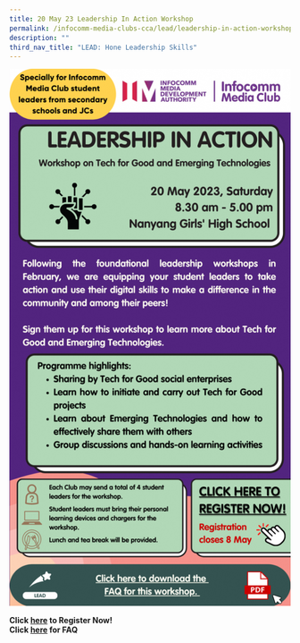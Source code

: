 ```yaml
---
title: 20 May 23 Leadership In Action Workshop
permalink: /infocomm-media-clubs-cca/lead/leadership-in-action-workshop/
description: ""
third_nav_title: "LEAD: Hone Leadership Skills"
---
```

![](/images/Icmclub/leadership%20in%20action%20edm.png)

**Click [here](https://form.gov.sg/64363a8e27d3a2001200341b) to Register Now!** <br>
**Click [here](https://go.gov.sg/lead-leadership-in-action-workshop-faq) for FAQ**